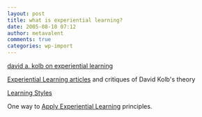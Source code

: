 ```yaml
---
layout: post
title: what is experiential learning?
date: 2005-08-18 07:12
author: metavalent
comments: true
categories: wp-import
---
```

<a href="http://www.infed.org/biblio/b-explrn.htm">david a. kolb on experiential learning</a>

<a href="http://reviewing.co.uk/research/experiential.learning.htm">Experiential Learning articles</a> and critiques of David Kolb's theory

<a href="http://www.algonquincollege.com/edtech/gened/styles.html">Learning Styles
</a>

One way to <a href="http://www.my-ecoach.com/idtimeline/online.html">Apply Experiential Learning</a> principles.
